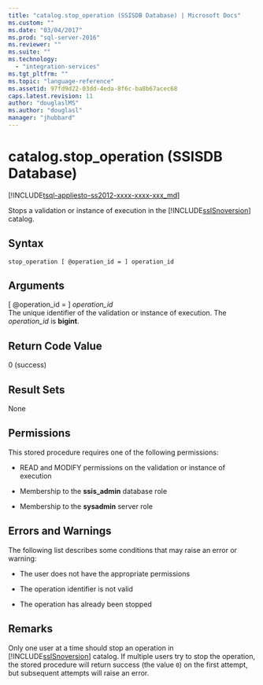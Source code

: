 ```yaml
---
title: "catalog.stop_operation (SSISDB Database) | Microsoft Docs"
ms.custom: ""
ms.date: "03/04/2017"
ms.prod: "sql-server-2016"
ms.reviewer: ""
ms.suite: ""
ms.technology: 
  - "integration-services"
ms.tgt_pltfrm: ""
ms.topic: "language-reference"
ms.assetid: 97fd9d22-03dd-4eda-8f6c-ba8b67acec68
caps.latest.revision: 11
author: "douglaslMS"
ms.author: "douglasl"
manager: "jhubbard"
---
```

# catalog.stop_operation (SSISDB Database)
[!INCLUDE[tsql-appliesto-ss2012-xxxx-xxxx-xxx_md](../../includes/tsql-appliesto-ss2012-xxxx-xxxx-xxx-md.md)]

  Stops a validation or instance of execution in the [!INCLUDE[ssISnoversion](../../includes/ssisnoversion-md.md)] catalog.  
  
## Syntax  
  
```tsql  
stop_operation [ @operation_id = ] operation_id  
```  
  
## Arguments  
 [ @operation_id = ] *operation_id*  
 The unique identifier of the validation or instance of execution. The *operation_id* is **bigint**.  
  
## Return Code Value  
 0 (success)  
  
## Result Sets  
 None  
  
## Permissions  
 This stored procedure requires one of the following permissions:  
  
-   READ and MODIFY permissions on the validation or instance of execution  
  
-   Membership to the **ssis_admin** database role  
  
-   Membership to the **sysadmin** server role  
  
## Errors and Warnings  
 The following list describes some conditions that may raise an error or warning:  
  
-   The user does not have the appropriate permissions  
  
-   The operation identifier is not valid  
  
-   The operation has already been stopped  
  
## Remarks  
 Only one user at a time should stop an operation in [!INCLUDE[ssISnoversion](../../includes/ssisnoversion-md.md)] catalog. If multiple users try to stop the operation, the stored procedure will return success (the value `0`) on the first attempt, but subsequent attempts will raise an error.  
  
  